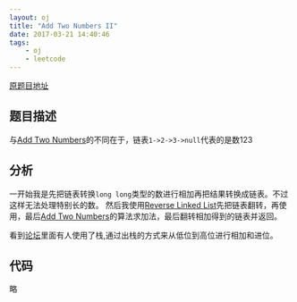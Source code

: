 ```yaml
---
layout: oj
title: "Add Two Numbers II"
date: 2017-03-21 14:40:46
tags:
    - oj
    - leetcode
---
```


[原题目地址](https://leetcode.com/problems/add-two-numbers-ii/#/description)

## 题目描述
与[Add Two Numbers][atn]的不同在于，链表`1->2->3->null`代表的是数123
## 分析
一开始我是先把链表转换`long long`类型的数进行相加再把结果转换成链表。不过这样无法处理特别长的数。
然后我使用[Reverse Linked List](http://ysmull.me/blog/leetcode-206)先把链表翻转，再使用，最后[Add Two Numbers][atn]的算法求加法，最后翻转相加得到的链表并返回。

看到[论坛][forum]里面有人使用了栈,通过出栈的方式来从低位到高位进行相加和进位。
## 代码
略

[atn]:/blog/leetcode-2
[forum]:https://discuss.leetcode.com/topic/65279/easy-o-n-java-solution-using-stack
